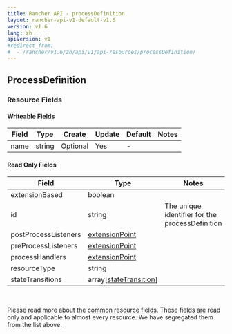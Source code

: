 ```yaml
---
title: Rancher API - processDefinition
layout: rancher-api-v1-default-v1.6
version: v1.6
lang: zh
apiVersion: v1
#redirect_from:
#  - /rancher/v1.6/zh/api/v1/api-resources/processDefinition/
---
```


## ProcessDefinition



### Resource Fields

#### Writeable Fields

Field | Type | Create | Update | Default | Notes
---|---|---|---|---|---
name | string | Optional | Yes | - | 


#### Read Only Fields

Field | Type   | Notes
---|---|---
extensionBased | boolean  | 
id | string  | The unique identifier for the processDefinition
postProcessListeners | [extensionPoint]({{site.baseurl}}/rancher/{{page.version}}/{{page.lang}}/api/{{page.apiVersion}}/api-resources/extensionPoint/)  | 
preProcessListeners | [extensionPoint]({{site.baseurl}}/rancher/{{page.version}}/{{page.lang}}/api/{{page.apiVersion}}/api-resources/extensionPoint/)  | 
processHandlers | [extensionPoint]({{site.baseurl}}/rancher/{{page.version}}/{{page.lang}}/api/{{page.apiVersion}}/api-resources/extensionPoint/)  | 
resourceType | string  | 
stateTransitions | array[[stateTransition]({{site.baseurl}}/rancher/{{page.version}}/{{page.lang}}/api/{{page.apiVersion}}/api-resources/stateTransition/)]  | 


<br>

Please read more about the [common resource fields]({{site.baseurl}}/rancher/{{page.version}}/{{page.lang}}/api/{{page.apiVersion}}/common/). These fields are read only and applicable to almost every resource. We have segregated them from the list above.




